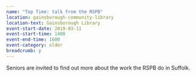```yaml
---
name: "Top Time: talk from the RSPB"
location: gainsborough-community-library
location-text: Gainsborough Library
event-start-date: 2019-03-11
event-start-time: 1400
event-end-time: 1600
event-category: older
breadcrumb: y
---
```


Seniors are invited to find out more about the work the RSPB do in Suffolk.
